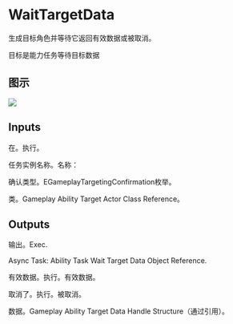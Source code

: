 # WaitTargetData

生成目标角色并等待它返回有效数据或被取消。

目标是能力任务等待目标数据

## 图示

![]($-20221218-17335856.png)

## Inputs

在。执行。

任务实例名称。名称：

确认类型。EGameplayTargetingConfirmation枚举。

类。Gameplay Ability Target Actor Class Reference。 

## Outputs

输出。Exec.

Async Task: Ability Task Wait Target Data Object Reference.

有效数据。执行。有效数据。

取消了。执行。被取消。

数据。Gameplay Ability Target Data Handle Structure（通过引用）。
